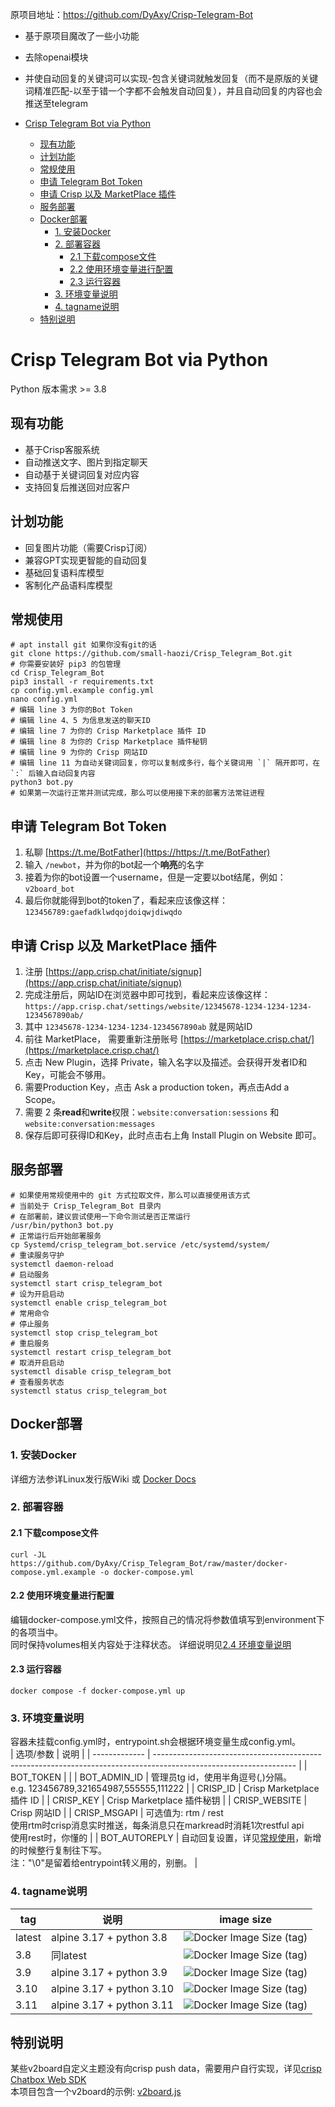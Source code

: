 原项目地址：https://github.com/DyAxy/Crisp-Telegram-Bot
- 基于原项目魔改了一些小功能
- 去除openai模块
- 并使自动回复的关键词可以实现-包含关键词就触发回复（而不是原版的关键词精准匹配-以至于错一个字都不会触发自动回复），并且自动回复的内容也会推送至telegram

- [Crisp Telegram Bot via Python](#crisp-telegram-bot-via-python)
  - [现有功能](#现有功能)
  - [计划功能](#计划功能)
  - [常规使用](#常规使用)
  - [申请 Telegram Bot Token](#申请-telegram-bot-token)
  - [申请 Crisp 以及 MarketPlace 插件](#申请-crisp-以及-marketplace-插件)
  - [服务部署](#服务部署)
  - [Docker部署](#docker部署)
    - [1. 安装Docker](#1-安装docker)
    - [2. 部署容器](#2-部署容器)
      - [2.1 下载compose文件](#21-下载compose文件)
      - [2.2 使用环境变量进行配置](#22-使用环境变量进行配置)
      - [2.3 运行容器](#23-运行容器)
    - [3. 环境变量说明](#3-环境变量说明)
    - [4. tagname说明](#4-tagname说明)
  - [特别说明](#特别说明)

# Crisp Telegram Bot via Python


Python 版本需求 >= 3.8

## 现有功能
- 基于Crisp客服系统
- 自动推送文字、图片到指定聊天
- 自动基于关键词回复对应内容
- 支持回复后推送回对应客户

## 计划功能
- 回复图片功能（需要Crisp订阅）
- 兼容GPT实现更智能的自动回复
- 基础回复语料库模型
- 客制化产品语料库模型

## 常规使用
```
# apt install git 如果你没有git的话
git clone https://github.com/small-haozi/Crisp_Telegram_Bot.git
# 你需要安装好 pip3 的包管理
cd Crisp_Telegram_Bot
pip3 install -r requirements.txt
cp config.yml.example config.yml
nano config.yml
# 编辑 line 3 为你的Bot Token
# 编辑 line 4、5 为信息发送的聊天ID
# 编辑 line 7 为你的 Crisp Marketplace 插件 ID
# 编辑 line 8 为你的 Crisp Marketplace 插件秘钥
# 编辑 line 9 为你的 Crisp 网站ID
# 编辑 line 11 为自动关键词回复，你可以复制成多行，每个关键词用 `|` 隔开即可，在 `:` 后输入自动回复内容
python3 bot.py
# 如果第一次运行正常并测试完成，那么可以使用接下来的部署方法常驻进程
```

## 申请 Telegram Bot Token

1. 私聊 [https://t.me/BotFather](https://https://t.me/BotFather)
2. 输入 `/newbot`，并为你的bot起一个**响亮**的名字
3. 接着为你的bot设置一个username，但是一定要以bot结尾，例如：`v2board_bot`
4. 最后你就能得到bot的token了，看起来应该像这样：`123456789:gaefadklwdqojdoiqwjdiwqdo`

## 申请 Crisp 以及 MarketPlace 插件
1. 注册 [https://app.crisp.chat/initiate/signup](https://app.crisp.chat/initiate/signup)
2. 完成注册后，网站ID在浏览器中即可找到，看起来应该像这样：`https://app.crisp.chat/settings/website/12345678-1234-1234-1234-1234567890ab/`
3. 其中 `12345678-1234-1234-1234-1234567890ab` 就是网站ID
4. 前往 MarketPlace， 需要重新注册账号 [https://marketplace.crisp.chat/](https://marketplace.crisp.chat/)
5. 点击 New Plugin，选择 Private，输入名字以及描述。会获得开发者ID和Key，可能会不够用。
6. 需要Production Key，点击 Ask a production token，再点击Add a Scope。
7. 需要 2 条**read**和**write**权限：`website:conversation:sessions` 和 `website:conversation:messages`
8. 保存后即可获得ID和Key，此时点击右上角 Install Plugin on Website 即可。

## 服务部署
```
# 如果使用常规使用中的 git 方式拉取文件，那么可以直接使用该方式
# 当前处于 Crisp_Telegram_Bot 目录内
# 在部署前，建议尝试使用一下命令测试是否正常运行
/usr/bin/python3 bot.py
# 正常运行后开始部署服务
cp Systemd/crisp_telegram_bot.service /etc/systemd/system/
# 重读服务守护
systemctl daemon-reload
# 启动服务
systemctl start crisp_telegram_bot
# 设为开启启动
systemctl enable crisp_telegram_bot
# 常用命令
# 停止服务
systemctl stop crisp_telegram_bot
# 重启服务
systemctl restart crisp_telegram_bot
# 取消开启启动
systemctl disable crisp_telegram_bot
# 查看服务状态
systemctl status crisp_telegram_bot
```

## Docker部署
### 1. 安装Docker  
详细方法参详Linux发行版Wiki 或 [Docker Docs](https://docs.docker.com/desktop/get-started/)  

### 2. 部署容器
#### 2.1 下载compose文件
    curl -JL https://github.com/DyAxy/Crisp_Telegram_Bot/raw/master/docker-compose.yml.example -o docker-compose.yml
#### 2.2 使用环境变量进行配置
编辑docker-compose.yml文件，按照自己的情况将参数值填写到environment下的各项当中。  
同时保持volumes相关内容处于注释状态。
详细说明见[2.4 环境变量说明](#3-环境变量说明)
#### 2.3 运行容器
    docker compose -f docker-compose.yml up

### 3. 环境变量说明
容器未挂载config.yml时，entrypoint.sh会根据环境变量生成config.yml。  
| 选项/参数     | 说明                                                                                                              |
| ------------- | ----------------------------------------------------------------------------------------------------------------- |
| BOT_TOKEN     |                                                                                                                   |
| BOT_ADMIN_ID  | 管理员tg id，使用半角逗号(,)分隔。<br>e.g. 123456789,321654987,555555,111222                                      |
| CRISP_ID      | Crisp Marketplace 插件 ID                                                                                         |
| CRISP_KEY     | Crisp Marketplace 插件秘钥                                                                                        |
| CRISP_WEBSITE | Crisp 网站ID                                                                                                      |
| CRISP_MSGAPI  | 可选值为: rtm / rest<br>使用rtm时crisp消息实时推送，每条消息只在markread时消耗1次restful api<br>使用rest时，你懂的                        |
| BOT_AUTOREPLY | 自动回复设置，详见[常规使用](#常规使用)，新增的时候整行复制往下写。<br>注："\0"是留着给entrypoint转义用的，别删。 |


### 4. tagname说明
| tag    | 说明                      | image size                                                                                            |
| ------ | ------------------------- | ----------------------------------------------------------------------------------------------------- |
| latest | alpine 3.17 + python 3.8  | ![Docker Image Size (tag)](https://img.shields.io/docker/image-size/moefaq/crisp_telegram_bot/latest) |
| 3.8    | 同latest                  | ![Docker Image Size (tag)](https://img.shields.io/docker/image-size/moefaq/crisp_telegram_bot/py3.8)  |
| 3.9    | alpine 3.17 + python 3.9  | ![Docker Image Size (tag)](https://img.shields.io/docker/image-size/moefaq/crisp_telegram_bot/py3.9)  |
| 3.10   | alpine 3.17 + python 3.10 | ![Docker Image Size (tag)](https://img.shields.io/docker/image-size/moefaq/crisp_telegram_bot/py3.10) |
| 3.11   | alpine 3.17 + python 3.11 | ![Docker Image Size (tag)](https://img.shields.io/docker/image-size/moefaq/crisp_telegram_bot/py3.11) |

## 特别说明
某些v2board自定义主题没有向crisp push data，需要用户自行实现，详见[crisp Chatbox Web SDK](https://docs.crisp.chat/guides/chatbox-sdks/web-sdk/)  
本项目包含一个v2board的示例: [v2board.js](/Assistant/JavaScript/v2board.js)

